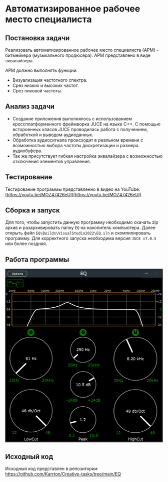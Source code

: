 # Автоматизированное рабочее место специалиста
## Постановка задачи
Реализовать автоматизированное рабочее место специалиста (АРМ) - битмейкера (музыкального продюсера). АРМ представлено в виде эквалайзера.

АРМ должно выполнять функции:
- Визуализация частотного спектра.
- Срез низких и высоких частот.
- Срез пиковой частоты.

## Анализ задачи
- Создание приложения выполнялось с использованием кроссплатформенного фреймворка JUCE на языке C++. С помощью встороенных класов JUCE проводилась работа с получением, обработкой и выводом аудиоданных.
- Обработка аудиосигнала происходит в реальном времени с возможностью выбора частоты дискретизации и размера аудиобуфера.
- Так же присутствует гибкая настройка эквалайзера с возможностью отключения элементов управления.

## Тестирование
Тестирование программы представленно в видео на YouTube: [https://youtu.be/MOZ47426eUI](https://youtu.be/MOZ47426eUI)

## Сборка и запуск
Для того, чтобы запустить данную программу необходимо скачать zip архив и разархивировать папку ```EQ``` на накопитель компьютера. 
Далее открыть файл ```EQ\Builds\VisualStudio2022\EQ.sln``` и скомпилировать программу. Для корректного запуска необходима версия ```JUCE v7.0.5``` или более поздняя.

## Работа программы 

<img src="./1.png">

## Исходный код
Исходный код представлен в репозитории: https://github.com/Karrton/Creative-tasks/tree/main/EQ
